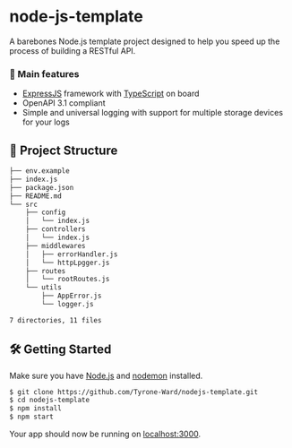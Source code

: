 # node-js-template

A barebones Node.js template project designed to help you speed up the process of building a RESTful API.

### 🚀 Main features

- [ExpressJS](http://expressjs.com) framework with [TypeScript](https://www.typescriptlang.org/) on board
- OpenAPI 3.1 compliant
- Simple and universal logging with support for multiple storage devices for your logs

## 📁 Project Structure

```sh
├── env.example
├── index.js
├── package.json
├── README.md
└── src
    ├── config
    │   └── index.js
    ├── controllers
    │   └── index.js
    ├── middlewares
    │   ├── errorHandler.js
    │   └── httpLpgger.js
    ├── routes
    │   └── rootRoutes.js
    └── utils
        ├── AppError.js
        └── logger.js

7 directories, 11 files
```

## 🛠️ Getting Started

Make sure you have [Node.js](http://nodejs.org/) and [nodemon](https://www.npmjs.com/package/nodemon) installed.

```sh
$ git clone https://github.com/Tyrone-Ward/nodejs-template.git
$ cd nodejs-template
$ npm install
$ npm start
```

Your app should now be running on [localhost:3000](http://localhost:3000/).
